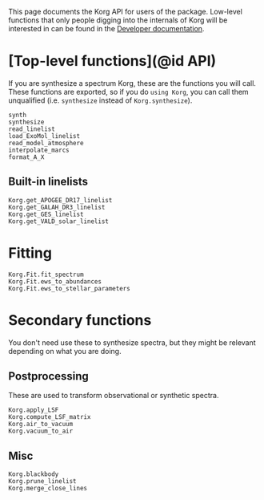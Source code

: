 This page documents the Korg API for users of the package. Low-level functions that only people
digging into the internals of Korg will be interested in can be found in the
[Developer documentation](@ref).

# [Top-level functions](@id API)
If you are synthesize a spectrum Korg, these are the functions you will call.
These functions are exported, so if you do `using Korg`, you can call them unqualified (i.e.
`synthesize` instead of `Korg.synthesize`).

```@docs
synth
synthesize
read_linelist
load_ExoMol_linelist
read_model_atmosphere
interpolate_marcs
format_A_X
```

## Built-in linelists
```@docs
Korg.get_APOGEE_DR17_linelist
Korg.get_GALAH_DR3_linelist
Korg.get_GES_linelist
Korg.get_VALD_solar_linelist
```

# Fitting
```@docs
Korg.Fit.fit_spectrum
Korg.Fit.ews_to_abundances
Korg.Fit.ews_to_stellar_parameters
```

# Secondary functions
You don't need use these to synthesize spectra, but they might be relevant depending on what you are
doing.

## Postprocessing
These are used to transform observational or synthetic spectra.

```@docs
Korg.apply_LSF
Korg.compute_LSF_matrix
Korg.air_to_vacuum
Korg.vacuum_to_air
```

## Misc

```@docs
Korg.blackbody
Korg.prune_linelist
Korg.merge_close_lines
```
